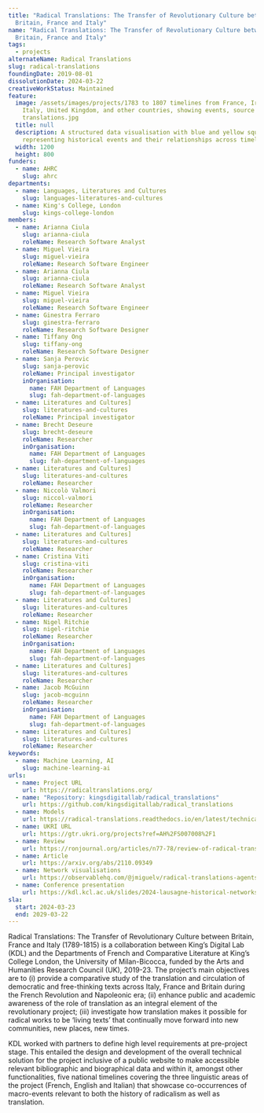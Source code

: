 ```yaml
---
title: "Radical Translations: The Transfer of Revolutionary Culture between
  Britain, France and Italy"
name: "Radical Translations: The Transfer of Revolutionary Culture between
  Britain, France and Italy"
tags:
  - projects
alternateName: Radical Translations
slug: radical-translations
foundingDate: 2019-08-01
dissolutionDate: 2024-03-22
creativeWorkStatus: Maintained
feature:
  image: /assets/images/projects/1783 to 1807 timelines from France, Ireland,
    Italy, United Kingdom, and other countries, showing events, source texts &
    translations.jpg
  title: null
  description: A structured data visualisation with blue and yellow square grids
    representing historical events and their relationships across timelines
  width: 1200
  height: 800
funders:
  - name: AHRC
    slug: ahrc
departments:
  - name: Languages, Literatures and Cultures
    slug: languages-literatures-and-cultures
  - name: King's College, London
    slug: kings-college-london
members:
  - name: Arianna Ciula
    slug: arianna-ciula
    roleName: Research Software Analyst
  - name: Miguel Vieira
    slug: miguel-vieira
    roleName: Research Software Engineer
  - name: Arianna Ciula
    slug: arianna-ciula
    roleName: Research Software Analyst
  - name: Miguel Vieira
    slug: miguel-vieira
    roleName: Research Software Engineer
  - name: Ginestra Ferraro
    slug: ginestra-ferraro
    roleName: Research Software Designer
  - name: Tiffany Ong
    slug: tiffany-ong
    roleName: Research Software Designer
  - name: Sanja Perovic
    slug: sanja-perovic
    roleName: Principal investigator
    inOrganisation:
      name: FAH Department of Languages
      slug: fah-department-of-languages
  - name: Literatures and Cultures]
    slug: literatures-and-cultures
    roleName: Principal investigator
  - name: Brecht Deseure
    slug: brecht-deseure
    roleName: Researcher
    inOrganisation:
      name: FAH Department of Languages
      slug: fah-department-of-languages
  - name: Literatures and Cultures]
    slug: literatures-and-cultures
    roleName: Researcher
  - name: Niccolò Valmori
    slug: niccol-valmori
    roleName: Researcher
    inOrganisation:
      name: FAH Department of Languages
      slug: fah-department-of-languages
  - name: Literatures and Cultures]
    slug: literatures-and-cultures
    roleName: Researcher
  - name: Cristina Viti
    slug: cristina-viti
    roleName: Researcher
    inOrganisation:
      name: FAH Department of Languages
      slug: fah-department-of-languages
  - name: Literatures and Cultures]
    slug: literatures-and-cultures
    roleName: Researcher
  - name: Nigel Ritchie
    slug: nigel-ritchie
    roleName: Researcher
    inOrganisation:
      name: FAH Department of Languages
      slug: fah-department-of-languages
  - name: Literatures and Cultures]
    slug: literatures-and-cultures
    roleName: Researcher
  - name: Jacob McGuinn
    slug: jacob-mcguinn
    roleName: Researcher
    inOrganisation:
      name: FAH Department of Languages
      slug: fah-department-of-languages
  - name: Literatures and Cultures]
    slug: literatures-and-cultures
    roleName: Researcher
keywords:
  - name: Machine Learning, AI
    slug: machine-learning-ai
urls:
  - name: Project URL
    url: https://radicaltranslations.org/
  - name: "Repository: kingsdigitallab/radical_translations"
    url: https://github.com/kingsdigitallab/radical_translations
  - name: Models
    url: https://radical-translations.readthedocs.io/en/latest/technical-overview.html
  - name: UKRI URL
    url: https://gtr.ukri.org/projects?ref=AH%2FS007008%2F1
  - name: Review
    url: https://ronjournal.org/articles/n77-78/review-of-radical-translations-editors-sanja-perovic-erica-joy-mannucci-and-rosa-mucignat/
  - name: Article
    url: https://arxiv.org/abs/2110.09349
  - name: Network visualisations
    url: https://observablehq.com/@jmiguelv/radical-translations-agents-network-visualisation?collection=@jmiguelv/radical-translations
  - name: Conference presentation
    url: https://kdl.kcl.ac.uk/slides/2024-lausagne-historical-networks-research/
sla:
  start: 2024-03-23
  end: 2029-03-22
---
```


Radical Translations: The Transfer of Revolutionary Culture between Britain, France and Italy (1789-1815) is a collaboration between King’s Digital Lab
(KDL) and the Departments of French and Comparative Literature at King’s College London, the University of Milan-Bicocca, funded by the Arts and Humanities Research Council (UK), 2019-23. The project’s main objectives are
to (i) provide a comparative study of the translation and circulation of democratic and free-thinking texts across Italy, France and Britain during the French Revolution and Napoleonic era; (ii) enhance public and academic awareness of the role of translation as an integral element of the revolutionary project; (iii) investigate how translation makes it possible for radical works to be ‘living texts’ that continually move forward into new communities, new places, new times.

KDL worked with partners to define high level requirements
at pre-project stage. This entailed the design and development of the overall technical solution for the project inclusive of a public website to make accessible relevant bibliographic and biographical data and within it, amongst other functionalities, five national timelines covering the three linguistic areas of the project (French, English and Italian) that showcase co-occurrences of macro-events relevant to both the history of radicalism as well as translation.
